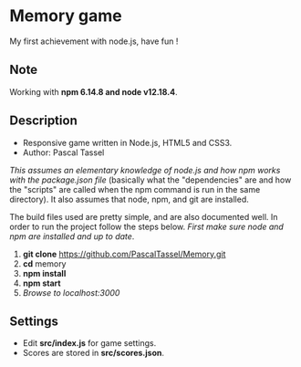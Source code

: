# Memory game
My first achievement with node.js, have fun !

## Note
Working with **npm 6.14.8 and node v12.18.4**.

## Description ##

* Responsive game written in Node.js, HTML5 and CSS3.
* Author: Pascal Tassel
    
*This assumes an elementary knowledge of node.js and how npm works with the package.json file* (basically what the "dependencies" are and how the "scripts" are called when the npm command is run in the same directory). It also assumes that node, npm, and git are installed.

The build files used are pretty simple, and are also documented well. In order to run the project follow the steps below. *First make sure node and npm are installed and up to date*.
    
1.  **git clone** https://github.com/PascalTassel/Memory.git
1.  **cd** memory
1.  **npm install**
1.  **npm start**
1.  *Browse to localhost:3000*

## Settings
* Edit **src/index.js** for game settings.
* Scores are stored in **src/scores.json**.
